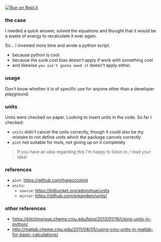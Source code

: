 [![Run on Repl.it](https://repl.it/badge/github/erkandem/isobutane)](https://repl.it/github/erkandem/isobutane)

### the case
I needed a quick answer, solved the equations and thought that it 
would be a waste of energy to recalculate it ever again.

So... I invested more time and wrote a python script. 
 - because python is cool.
 - because the sunk cost bias doesn't apply if work with something cool
 - and likewise `you ain't gonna need it` doesn't apply either.

### usage
Don't know whether it is of specific use for anyone other than a
developer playground.

### units
Units were checked on paper. Looking to insert units in the code.
So far I checked:
 - `units` didn't cancel the units correctly, though it could also be my mistake
   to not define units which the package cancels correctly
 - `pint` not suitable for mols, not giving up on it completely

> If you have an idea regarding this I'm happy to liston to / read your idea!

### references
 - `pint`: https://github.com/hgrecco/pint
 - `units`:
   - `source`: https://bitbucket.org/adonohue/units  
   - `mirror`: https://github.com/erkandem/units/

### other references
 - https://kitchingroup.cheme.cmu.edu/blog/2013/01/19/Using-units-in-python/
 - http://matlab.cheme.cmu.edu/2011/08/05/using-cmu-units-in-matlab-for-basic-calculations/
 
